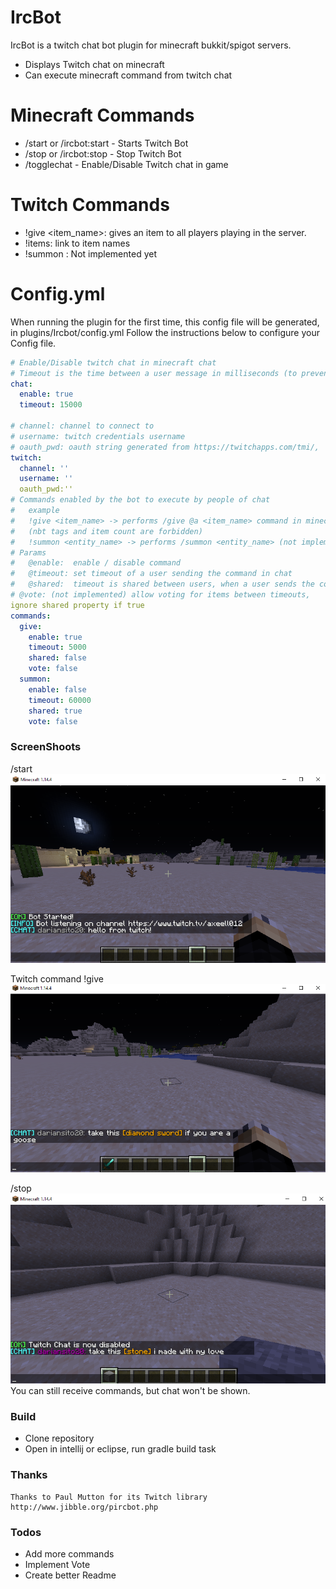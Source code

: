 # IrcBot

IrcBot is a twitch chat bot plugin for minecraft bukkit/spigot servers.

  - Displays Twitch chat on minecraft
  - Can execute minecraft command from twitch chat

# Minecraft Commands

  - /start or /ircbot:start - Starts Twitch Bot
  - /stop or /ircbot:stop - Stop Twitch Bot
  - /togglechat - Enable/Disable Twitch chat in game

# Twitch Commands
- !give <item_name>: gives an item to all players playing in the server.
- !items: link to item names
- !summon <entity>: Not implemented yet

# Config.yml
When running the plugin for the first time, this config file will be generated, in plugins/Ircbot/config.yml
Follow the instructions below to configure your Config file.
```yaml
# Enable/Disable twitch chat in minecraft chat
# Timeout is the time between a user message in milliseconds (to prevent spam)
chat:
  enable: true
  timeout: 15000
  
# channel: channel to connect to
# username: twitch credentials username
# oauth_pwd: oauth string generated from https://twitchapps.com/tmi/,
twitch:
  channel: ''
  username: ''
  oauth_pwd:''
# Commands enabled by the bot to execute by people of chat
#   example
#   !give <item_name> -> performs /give @a <item_name> command in minecraft
#   (nbt tags and item count are forbidden)
#   !summon <entity_name> -> performs /summon <entity_name> (not implemented)
# Params
#   @enable:  enable / disable command
#   @timeout: set timeout of a user sending the command in chat
#   @shared:  timeout is shared between users, when a user sends the command timeouts start couting
# @vote: (not implemented) allow voting for items between timeouts, 
ignore shared property if true
commands:
  give:
    enable: true
    timeout: 5000
    shared: false
    vote: false
  summon:
    enable: false
    timeout: 60000
    shared: true
    vote: false
```

### ScreenShoots
/start
![](/screenshot/screen1.png?raw=true)

Twitch command !give
![](/screenshot/screen2.png?raw=true)

/stop
![](/screenshot/screen3.png?raw=true)
You can still receive commands, but chat won't be shown.

### Build
- Clone repository
- Open in intellij or eclipse, run gradle build task

### Thanks 
    Thanks to Paul Mutton for its Twitch library 
    http://www.jibble.org/pircbot.php

### Todos
 - Add more commands
 - Implement Vote
 - Create better Readme